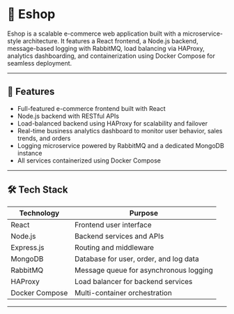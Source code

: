 # 🛒 Eshop

Eshop is a scalable e-commerce web application built with a microservice-style architecture. It features a React frontend, a Node.js backend, message-based logging with RabbitMQ, load balancing via HAProxy, analytics dashboarding, and containerization using Docker Compose for seamless deployment.

---

## 🚀 Features

- Full-featured e-commerce frontend built with React
- Node.js backend with RESTful APIs
- Load-balanced backend using HAProxy for scalability and failover
- Real-time business analytics dashboard to monitor user behavior, sales trends, and orders
- Logging microservice powered by RabbitMQ and a dedicated MongoDB instance
- All services containerized using Docker Compose

---

## 🛠️ Tech Stack

| Technology       | Purpose                                  |
|------------------|------------------------------------------|
| React            | Frontend user interface                  |
| Node.js          | Backend services and APIs                |
| Express.js       | Routing and middleware                   |
| MongoDB          | Database for user, order, and log data   |
| RabbitMQ         | Message queue for asynchronous logging   |
| HAProxy          | Load balancer for backend services       |
| Docker Compose   | Multi-container orchestration            |

---



